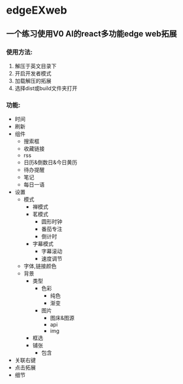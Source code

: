 # edgeEXweb
## 一个练习使用V0 AI的react多功能edge web拓展
### 使用方法:
1. 解压于英文目录下
2. 开启开发者模式
3. 加载解压的拓展
4. 选择dist或build文件夹打开
### 功能:
- 时间
- 刷新
- 组件
    - 搜索框
    - 收藏链接
    - rss
    - 日历&倒数日&今日黄历
    - 待办提醒
    - 笔记
    - 每日一语
- 设置
    - 模式
        - 禅模式
        - 茗模式
            - 圆形时钟
            - 番茄专注
            - 倒计时
        - 字幕模式
            - 字幕滚动
            - 速度调节
    - 字体,链接颜色
    - 背景
        - 类型
            - 色彩
                - 纯色
                - 渐变
            - 图片
                - 图床&图源
                - api
                - img
        - 框选
        - 铺张
            - 包含
- 关联右键
- 点击拓展
- 细节
